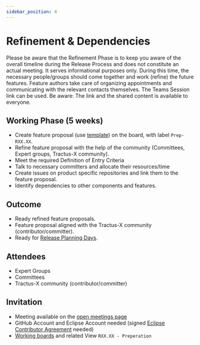 ```yaml
---
sidebar_position: 4
---
```


# Refinement & Dependencies

Please be aware that the Refinement Phase is to keep you aware of the overall timeline during the Release Process and does not constitute an actual meeting. It serves informational purposes only. During this time, the necessary people/groups should come together and work (refine) the future features. Feature authors take care of organizing appointments and communicating with the relevant contacts themselves. The Teams Session link can be used. Be aware: The link and the shared content is available to everyone.

## Working Phase (5 weeks)

- Create feature proposal (use [template](https://github.com/eclipse-tractusx/sig-release/issues/new?assignees=&labels=&projects=&template=1_feature_template.md)) on the board, with label `Prep-RXX.XX`.
- Refine feature proposal with the help of the community (Committees, Expert groups, Tractus-X community).
- Meet the required Definition of Entry Criteria
- Talk to necessary committers and allocate their resources/time
- Create issues on product specific repositories and link them to the feature proposal.
- Identify dependencies to other components and features.

## Outcome

- Ready refined feature proposals.
- Feature proposal aligned with the Tractus-X community (contributor/committer).
- Ready for [Release Planning Days](release-planning-days.md).

## Attendees

- Expert Groups
- Committees
- Tractus-X community (contributor/committer)

## Invitation

- Meeting available on the [open meetings page](https://eclipse-tractusx.github.io/community/open-meetings/#one-time-meetings)
- GitHub Account and Eclipse Account needed (signed [Eclipse Contributor Agreement](https://eclipse-tractusx.github.io/docs/getting-started) needed)
- [Working boards](https://github.com/orgs/eclipse-tractusx/projects/26) and related View `RXX.XX - Preperation`
